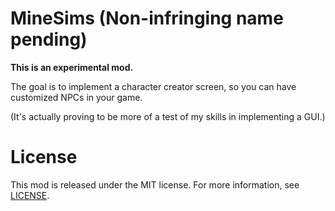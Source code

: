 # MineSims (Non-infringing name pending)

**This is an experimental mod.**

The goal is to implement a character creator screen, so you can have customized NPCs in your game.

(It's actually proving to be more of a test of my skills in implementing a GUI.)

# License

This mod is released under the MIT license.
For more information, see [LICENSE](https://github.com/halotroop2288/minesims/blob/experimental/LICENSE).
